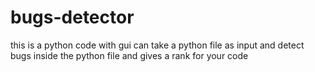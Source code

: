 # bugs-detector
this is  a python code with gui can take a python file as input and detect bugs inside the python file and gives a rank for your code 
